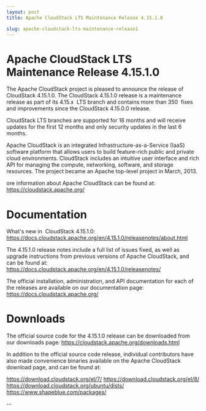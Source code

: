 ```yaml
---
layout: post
title: Apache CloudStack LTS Maintenance Release 4.15.1.0

slug: apache-cloudstack-lts-maintenance-release1
---
```

# Apache CloudStack LTS Maintenance Release 4.15.1.0

The Apache CloudStack project is pleased to announce the release of CloudStack 4.15.1.0.
The CloudStack 4.15.1.0 release is a maintenance release as part of its 4.15.x  LTS branch and contains more than 350  fixes and improvements since the CloudStack 4.15.0.0 release.

CloudStack LTS branches are supported for 18 months and will receive updates for the first 12 months and only security updates in the last 6 months.

Apache CloudStack is an integrated Infrastructure-as-a-Service (IaaS) software platform that allows users to build feature-rich public and private cloud environments. CloudStack includes an intuitive user interface and rich API for managing the compute, networking, software, and storage resources. The project became an Apache top-level project in March, 2013.

ore information about Apache CloudStack can be found at:
https://cloudstack.apache.org/

# Documentation

What's new in  CloudStack 4.15.1.0:
https://docs.cloudstack.apache.org/en/4.15.1.0/releasenotes/about.html

The 4.15.1.0 release notes include a full list of issues fixed, as well as upgrade instructions from previous versions of Apache CloudStack, and can be found at:
https://docs.cloudstack.apache.org/en/4.15.1.0/releasenotes/

The official installation, administration, and API documentation for each of the releases are available on our documentation page:
https://docs.cloudstack.apache.org/

# Downloads

The official source code for the 4.15.1.0 release can be downloaded from our downloads page:
https://cloudstack.apache.org/downloads.html

In addition to the official source code release, individual contributors have also made convenience binaries available on the Apache CloudStack download page, and can be found at:

https://download.cloudstack.org/el/7/
https://download.cloudstack.org/el/8/
https://download.cloudstack.org/ubuntu/dists/
https://www.shapeblue.com/packages/

--
